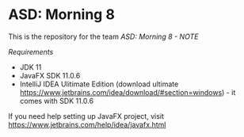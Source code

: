 # ASD: Morning 8
 
This is the repository for the team *ASD: Morning 8 - NOTE*

*Requirements*
- JDK 11
- JavaFX SDK 11.0.6
- IntelliJ IDEA Ulitimate Edition (download ultimate https://www.jetbrains.com/idea/download/#section=windows) - it comes with SDK 11.0.6

If you need help setting up JavaFX project, visit https://www.jetbrains.com/help/idea/javafx.html
